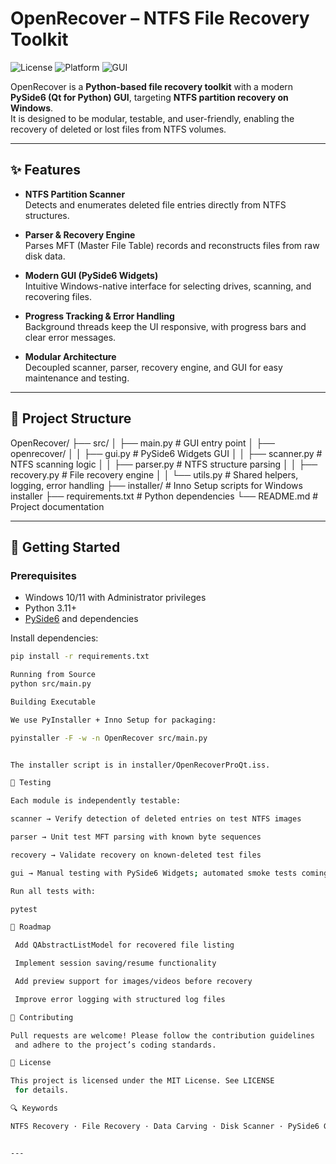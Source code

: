 # OpenRecover – NTFS File Recovery Toolkit

![License](https://img.shields.io/badge/license-MIT-green.svg)
![Platform](https://img.shields.io/badge/platform-Windows-blue.svg)
![GUI](https://img.shields.io/badge/gui-PySide6-orange.svg)

OpenRecover is a **Python-based file recovery toolkit** with a modern **PySide6 (Qt for Python) GUI**, targeting **NTFS partition recovery on Windows**.  
It is designed to be modular, testable, and user-friendly, enabling the recovery of deleted or lost files from NTFS volumes.

---

## ✨ Features

- **NTFS Partition Scanner**  
  Detects and enumerates deleted file entries directly from NTFS structures.

- **Parser & Recovery Engine**  
  Parses MFT (Master File Table) records and reconstructs files from raw disk data.

- **Modern GUI (PySide6 Widgets)**  
  Intuitive Windows-native interface for selecting drives, scanning, and recovering files.

- **Progress Tracking & Error Handling**  
  Background threads keep the UI responsive, with progress bars and clear error messages.

- **Modular Architecture**  
  Decoupled scanner, parser, recovery engine, and GUI for easy maintenance and testing.

---

## 📂 Project Structure

OpenRecover/
├── src/
│ ├── main.py # GUI entry point
│ ├── openrecover/
│ │ ├── gui.py # PySide6 Widgets GUI
│ │ ├── scanner.py # NTFS scanning logic
│ │ ├── parser.py # NTFS structure parsing
│ │ ├── recovery.py # File recovery engine
│ │ └── utils.py # Shared helpers, logging, error handling
├── installer/ # Inno Setup scripts for Windows installer
├── requirements.txt # Python dependencies
└── README.md # Project documentation


---

## 🚀 Getting Started

### Prerequisites
- Windows 10/11 with Administrator privileges  
- Python 3.11+  
- [PySide6](https://pypi.org/project/PySide6/) and dependencies  

Install dependencies:
```bash
pip install -r requirements.txt

Running from Source
python src/main.py

Building Executable

We use PyInstaller + Inno Setup for packaging:

pyinstaller -F -w -n OpenRecover src/main.py


The installer script is in installer/OpenRecoverProQt.iss.

🧪 Testing

Each module is independently testable:

scanner → Verify detection of deleted entries on test NTFS images

parser → Unit test MFT parsing with known byte sequences

recovery → Validate recovery on known-deleted test files

gui → Manual testing with PySide6 Widgets; automated smoke tests coming soon

Run all tests with:

pytest

📖 Roadmap

 Add QAbstractListModel for recovered file listing

 Implement session saving/resume functionality

 Add preview support for images/videos before recovery

 Improve error logging with structured log files

🤝 Contributing

Pull requests are welcome! Please follow the contribution guidelines
 and adhere to the project’s coding standards.

📜 License

This project is licensed under the MIT License. See LICENSE
 for details.

🔍 Keywords

NTFS Recovery · File Recovery · Data Carving · Disk Scanner · PySide6 GUI · Windows · Forensics · OpenRecover


---
